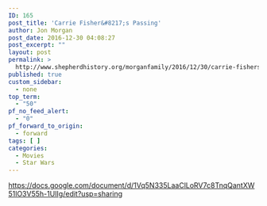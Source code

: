 ```yaml
---
ID: 165
post_title: 'Carrie Fisher&#8217;s Passing'
author: Jon Morgan
post_date: 2016-12-30 04:08:27
post_excerpt: ""
layout: post
permalink: >
  http://www.shepherdhistory.org/morganfamily/2016/12/30/carrie-fishers-passing/
published: true
custom_sidebar:
  - none
top_term:
  - "50"
pf_no_feed_alert:
  - "0"
pf_forward_to_origin:
  - forward
tags: [ ]
categories:
  - Movies
  - Star Wars
---
```

https://docs.google.com/document/d/1Vq5N335LaaClLoRV7c8TnqQantXW51lO3V55h-1UIIg/edit?usp=sharing